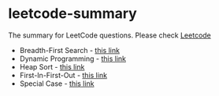 # leetcode-summary
The summary for LeetCode questions. Please check [Leetcode](https://leetcode.com/)

* Breadth-First Search - [this link](./bfs/README.md)
* Dynamic Programming - [this link](./dp/README.md)
* Heap Sort - [this link](./heap/README.md)
* First-In-First-Out - [this link](./fifo/README.md)
* Special Case - [this link](./special/README.md)